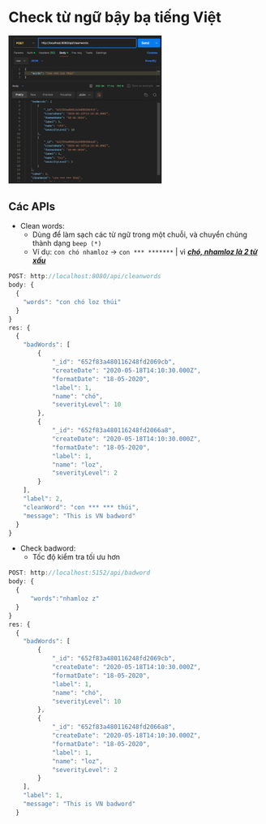 # Check từ ngữ bậy bạ tiếng Việt

<img src='./images/cleanwords.png' width='60%'></img>

## Các APIs

- Clean words:
  - Dùng để làm sạch các từ ngữ trong một chuỗi, và chuyển chúng thành dạng `beep (*)`
  - Ví dụ: `con chó nhamloz` -> `con *** *******` | vì [***chó, nhamloz là 2 từ xấu***]()

```js
POST: http://localhost:8080/api/cleanwords
body: {
  {
    "words": "con chó loz thúi"
  }
}
res: {
  {
    "badWords": [
        {
            "_id": "652f83a480116248fd2069cb",
            "createDate": "2020-05-18T14:10:30.000Z",
            "formatDate": "18-05-2020",
            "label": 1,
            "name": "chó",
            "severityLevel": 10
        },
        {
            "_id": "652f83a480116248fd2066a8",
            "createDate": "2020-05-18T14:10:30.000Z",
            "formatDate": "18-05-2020",
            "label": 1,
            "name": "loz",
            "severityLevel": 2
        }
    ],
    "label": 2,
    "cleanWord": "con *** *** thúi",
    "message": "This is VN badword"
  }
}
```
- Check badword:
  - Tốc độ kiểm tra tối ưu hơn

```js
POST: http://localhost:5152/api/badword
body: {
  {
      "words":"nhamloz z"
  }
}
res: {
  {
    "badWords": [
        {
            "_id": "652f83a480116248fd2069cb",
            "createDate": "2020-05-18T14:10:30.000Z",
            "formatDate": "18-05-2020",
            "label": 1,
            "name": "chó",
            "severityLevel": 10
        },
        {
            "_id": "652f83a480116248fd2066a8",
            "createDate": "2020-05-18T14:10:30.000Z",
            "formatDate": "18-05-2020",
            "label": 1,
            "name": "loz",
            "severityLevel": 2
        }
    ],
    "label": 1,
    "message": "This is VN badword"
  }
```
